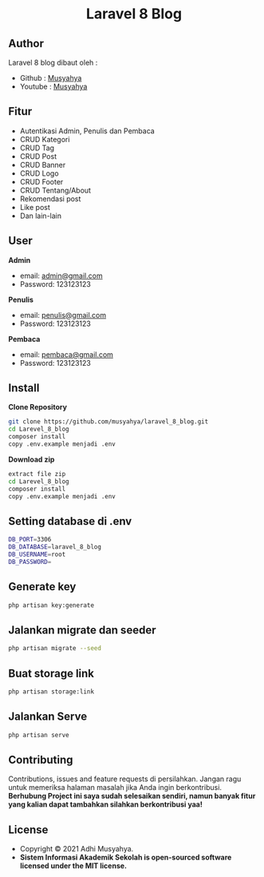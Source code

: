 <h1 align="center">Laravel 8 Blog</h1>

## Author

Laravel 8 blog dibaut oleh :

- Github : <a href="https://github.com/musyahya/laravel_8_blog"> Musyahya </a>
- Youtube : <a href="https://www.youtube.com/channel/UC1iCvpMssrHnUsWKEe2cOag"> Musyahya </a>

## Fitur 

- Autentikasi Admin, Penulis dan Pembaca
- CRUD Kategori
- CRUD Tag
- CRUD Post
- CRUD Banner
- CRUD Logo
- CRUD Footer
- CRUD Tentang/About
- Rekomendasi post
- Like post
- Dan lain-lain

## User

**Admin**

- email: admin@gmail.com
- Password: 123123123

**Penulis**

- email: penulis@gmail.com
- Password: 123123123

**Pembaca**

- email: pembaca@gmail.com
- Password: 123123123

## Install

**Clone Repository**

```bash
git clone https://github.com/musyahya/laravel_8_blog.git
cd Larevel_8_blog
composer install
copy .env.example menjadi .env
```

**Download zip**

```bash
extract file zip
cd Larevel_8_blog
composer install
copy .env.example menjadi .env
```

## Setting database di .env

```bash
DB_PORT=3306
DB_DATABASE=laravel_8_blog
DB_USERNAME=root
DB_PASSWORD=
```

## Generate key

```bash
php artisan key:generate
```

## Jalankan migrate dan seeder

```bash
php artisan migrate --seed
```

## Buat storage link

```bash
php artisan storage:link
```

## Jalankan Serve

```bash
php artisan serve
```

## Contributing

Contributions, issues and feature requests di persilahkan.
Jangan ragu untuk memeriksa halaman masalah jika Anda ingin berkontribusi. **Berhubung Project ini saya sudah selesaikan sendiri, namun banyak fitur yang kalian dapat tambahkan silahkan berkontribusi yaa!**

## License

- Copyright © 2021 Adhi Musyahya.
- **Sistem Informasi Akademik Sekolah is open-sourced software licensed under the MIT license.**
